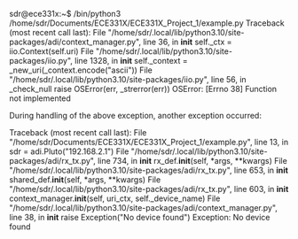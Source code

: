 sdr@ece331x:~$ /bin/python3 /home/sdr/Documents/ECE331X/ECE331X_Project_1/example.py
Traceback (most recent call last):
  File "/home/sdr/.local/lib/python3.10/site-packages/adi/context_manager.py", line 36, in __init__
    self._ctx = iio.Context(self.uri)
  File "/home/sdr/.local/lib/python3.10/site-packages/iio.py", line 1328, in __init__
    self._context = _new_uri(_context.encode("ascii"))
  File "/home/sdr/.local/lib/python3.10/site-packages/iio.py", line 56, in _check_null
    raise OSError(err, _strerror(err))
OSError: [Errno 38] Function not implemented

During handling of the above exception, another exception occurred:

Traceback (most recent call last):
  File "/home/sdr/Documents/ECE331X/ECE331X_Project_1/example.py", line 13, in <module>
    sdr = adi.Pluto("192.168.2.1")
  File "/home/sdr/.local/lib/python3.10/site-packages/adi/rx_tx.py", line 734, in __init__
    rx_def.__init__(self, *args, **kwargs)
  File "/home/sdr/.local/lib/python3.10/site-packages/adi/rx_tx.py", line 653, in __init__
    shared_def.__init__(self, *args, **kwargs)
  File "/home/sdr/.local/lib/python3.10/site-packages/adi/rx_tx.py", line 603, in __init__
    context_manager.__init__(self, uri_ctx, self._device_name)
  File "/home/sdr/.local/lib/python3.10/site-packages/adi/context_manager.py", line 38, in __init__
    raise Exception("No device found")
Exception: No device found